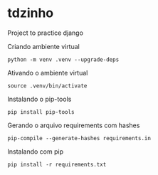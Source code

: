# tdzinho
Project to practice django

Criando ambiente virtual

```console
python -m venv .venv --upgrade-deps
```

Ativando o ambiente virtual

```console
source .venv/bin/activate
```

Instalando o pip-tools

```console
pip install pip-tools
```

Gerando o arquivo requirements com hashes

```console
pip-compile --generate-hashes requirements.in
```

Instalando com pip

```console
pip install -r requirements.txt
```
